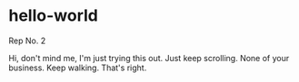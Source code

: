 # hello-world
Rep No. 2

Hi, don't mind me, I'm just trying this out. Just keep scrolling. None of your business. Keep walking. That's right.
